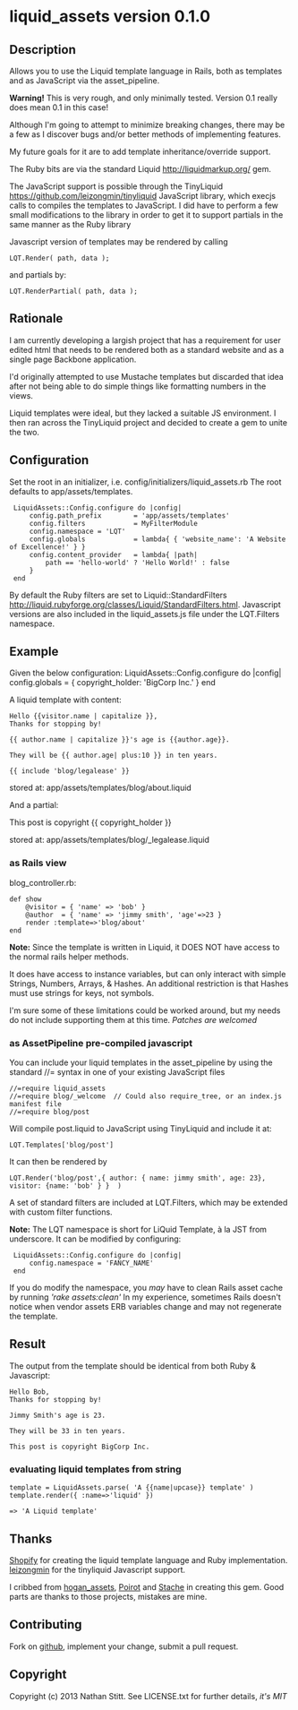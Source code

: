 # liquid_assets version 0.1.0

## Description

Allows you to use the Liquid template language in Rails, both as
templates and as JavaScript via the asset_pipeline.

**Warning!** This is very rough, and only minimally tested.  Version
  0.1 really does mean 0.1 in this case!

Although I'm going to attempt to minimize breaking changes, there may
be a few as I discover bugs and/or better methods of implementing
features.

My future goals for it are to add template inheritance/override
support.

The Ruby bits are via the standard Liquid http://liquidmarkup.org/
gem.

The JavaScript support is possible through the TinyLiquid
https://github.com/leizongmin/tinyliquid JavaScript library, which
execjs calls to compiles the templates to JavaScript.  I did have to
perform a few small modifications to the library in order to get it to
support partials in the same manner as the Ruby library

Javascript version of templates may be rendered by calling

    LQT.Render( path, data );

and partials by:

    LQT.RenderPartial( path, data );

## Rationale
I am currently developing a largish project that has a requirement for
user edited html that needs to be rendered both as a standard website
and as a single page Backbone application.

I'd originally attempted to use Mustache templates but discarded that
idea after not being able to do simple things like formatting numbers
in the views.

Liquid templates were ideal, but they lacked a suitable JS
environment.  I then ran across the TinyLiquid project and decided to
create a gem to unite the two.


## Configuration

Set the root in an initializer, i.e. config/initializers/liquid_assets.rb
The root defaults to app/assets/templates.

     LiquidAssets::Config.configure do |config|
         config.path_prefix        = 'app/assets/templates'
         config.filters            = MyFilterModule
         config.namespace = 'LQT'
         config.globals            = lambda{ { 'website_name': 'A Website of Excellence!' } }
         config.content_provider   = lambda{ |path|
             path == 'hello-world' ? 'Hello World!' : false
         }
     end

By default the Ruby filters are set to Liquid::StandardFilters
http://liquid.rubyforge.org/classes/Liquid/StandardFilters.html. Javascript
versions are also included in the liquid_assets.js file under the
LQT.Filters namespace.


Example
-----

Given the below configuration:
     LiquidAssets::Config.configure do |config|
         config.globals   = { copyright_holder: 'BigCorp Inc.' }
     end

A liquid template with content:

    Hello {{visitor.name | capitalize }},
    Thanks for stopping by!

    {{ author.name | capitalize }}'s age is {{author.age}}.

    They will be {{ author.age| plus:10 }} in ten years.

    {{ include 'blog/legalease' }}


stored at: app/assets/templates/blog/about.liquid

And a partial:

   This post is copyright {{ copyright_holder }}

stored at: app/assets/templates/blog/_legalease.liquid


### as Rails view


blog_controller.rb:

    def show
        @visitor = { 'name' => 'bob' }
        @author  = { 'name' => 'jimmy smith', 'age'=>23 }
        render :template=>'blog/about'
    end

**Note:** Since the template is written in Liquid, it DOES NOT have access to
the normal rails helper methods.

It does have access to instance variables, but can only interact with
simple Strings, Numbers, Arrays, & Hashes. An additional restriction
is that Hashes must use strings for keys, not symbols.

I'm sure some of these limitations could be worked around, but my
needs do not include supporting them at this time.  *Patches are welcomed*


### as AssetPipeline pre-compiled javascript

You can include your liquid templates in the asset_pipeline by
using the standard //=  syntax in one of your existing JavaScript files

    //=require liquid_assets
    //=require blog/_welcome  // Could also require_tree, or an index.js manifest file
    //=require blog/post

Will compile post.liquid to JavaScript using TinyLiquid and include it at:

    LQT.Templates['blog/post']

It can then be rendered by

    LQT.Render('blog/post',{ author: { name: jimmy smith', age: 23}, visitor: {name: 'bob' } }  )

A set of standard filters are included at LQT.Filters, which may be extended with
custom filter functions.

**Note:** The LQT namespace is short for LiQuid Template, à la JST from underscore.
It can be modified by configuring:

     LiquidAssets::Config.configure do |config|
         config.namespace = 'FANCY_NAME'
     end

If you do modify the namespace, you *may* have to clean Rails asset
cache by running *'rake assets:clean'* In my experience, sometimes
Rails doesn't notice when vendor assets ERB variables change and may
not regenerate the template.

## Result

The output from the template should be identical from both Ruby & Javascript:

    Hello Bob,
    Thanks for stopping by!

    Jimmy Smith's age is 23.

    They will be 33 in ten years.

    This post is copyright BigCorp Inc.


### evaluating liquid templates from string

    template = LiquidAssets.parse( 'A {{name|upcase}} template' )
    template.render({ :name=>'liquid' })

    => 'A Liquid template'


## Thanks

[Shopify](http://www.shopify.com/)
for creating the liquid template language and Ruby implementation.  [leizongmin](https://github.com/leizongmin/tinyliquid) for the
tinyliquid Javascript support.

I cribbed from [hogan_assets](https://github.com/leshill/hogan_assets/), [Poirot](https://github.com/olivernn/poirot) and [Stache](https://github.com/agoragames/stache/) in creating this gem.  Good parts
are thanks to those projects, mistakes are mine.


## Contributing
Fork on [github](https://github.com/nathanstitt/liquid_assets), implement your change, submit a pull request.


## Copyright

Copyright (c) 2013 Nathan Stitt. See LICENSE.txt for
further details, *it's MIT*
